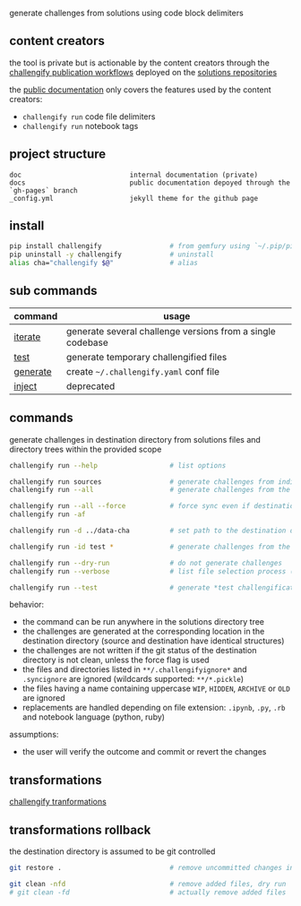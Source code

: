 
generate challenges from solutions using code block delimiters

## content creators

the tool is private but is actionable by the content creators through the [challengify publication workflows](https://github.com/lewagon/.github/tree/main/workflow-deployer/configuration_files/challengify) deployed on the [solutions repositories](https://github.com/lewagon/.github/blob/main/workflow-deployer/params/deployments.yml)

the [public documentation](https://lewagon.github.io/challengify/) only covers the features used by the content creators:
- `challengify run` code file delimiters
- `challengify run` notebook tags

## project structure

```
doc                           internal documentation (private)
docs                          public documentation depoyed through the `gh-pages` branch
_config.yml                   jekyll theme for the github page
```

## install

``` bash
pip install challengify                 # from gemfury using `~/.pip/pip.conf`
pip uninstall -y challengify            # uninstall
alias cha="challengify $@"              # alias
```

## sub commands

| command | usage |
| --- | --- |
| [iterate](private_docs/README_iterate.md) | generate several challenge versions from a single codebase |
| [test](private_docs/README_test.md) | generate temporary challengified files |
| [generate](private_docs/README_generate.md) | create `~/.challengify.yaml` conf file |
| [inject](private_docs/README_inject.md) | deprecated |

## commands

generate challenges in destination directory from solutions files and directory trees within the provided scope

``` bash
challengify run --help                  # list options

challengify run sources                 # generate challenges from individual files and directory trees
challengify run --all                   # generate challenges from the current directory tree

challengify run --all --force           # force sync even if destination does not have a clean git status
challengify run -af

challengify run -d ../data-cha          # set path to the destination directory (from the root of the project)

challengify run -id test *              # generate challenges from the current directory tree in the test directory

challengify run --dry-run               # do not generate challenges
challengify run --verbose               # list file selection process (scope / expanded scope / git controlled / sync ignored)

challengify run --test                  # generate *test challengification* files for the scope (see the challengify test command)
```

behavior:
- the command can be run anywhere in the solutions directory tree
- the challenges are generated at the corresponding location in the destination directory (source and destination have identical structures)
- the challenges are not written if the git status of the destination directory is not clean, unless the force flag is used
- the files and directories listed in `**/.challengifyignore*` and `.syncignore` are ignored (wildcards supported: `**/*.pickle`)
- the files having a name containing uppercase `WIP`, `HIDDEN`, `ARCHIVE` or `OLD` are ignored
- replacements are handled depending on file extension: `.ipynb`, `.py`, `.rb` and notebook language (python, ruby)

assumptions:
- the user will verify the outcome and commit or revert the changes

## transformations

[challengify tranformations](docs/README.md)

## transformations rollback

the destination directory is assumed to be git controlled

``` bash
git restore .                           # remove uncommitted changes in existing files

git clean -nfd                          # remove added files, dry run
# git clean -fd                         # actually remove added files
```
